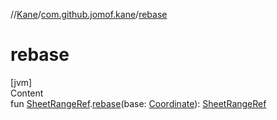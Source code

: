 //[Kane](../index.md)/[com.github.jomof.kane](index.md)/[rebase](rebase.md)



# rebase  
[jvm]  
Content  
fun [SheetRangeRef](-sheet-range-ref/index.md).[rebase](rebase.md)(base: [Coordinate](-coordinate/index.md)): [SheetRangeRef](-sheet-range-ref/index.md)  



